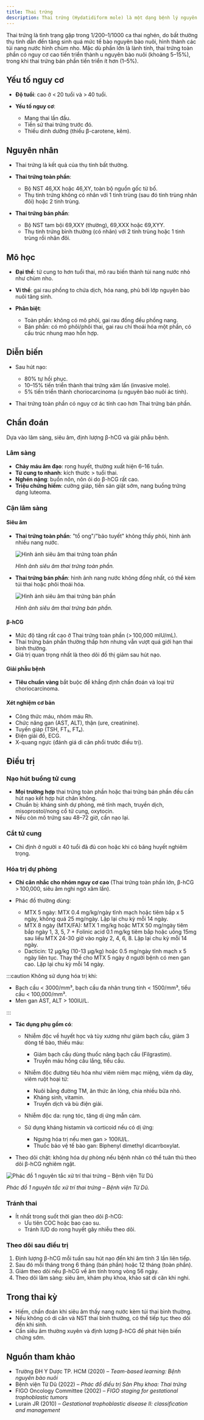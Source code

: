```yaml
---
title: Thai trứng
description: Thai trứng (Hydatidiform mole) là một dạng bệnh lý nguyên bào nuôi thai kỳ, đặc trưng bởi sự tăng sinh bất thường của các gai rau (nhau) với biến đổi nang nước, không có hoặc chỉ có phôi thai thoái hóa.
---
```


Thai trứng là tình trạng gặp trong 1/200–1/1000 ca thai nghén, do bất thường thụ tinh dẫn đến tăng sinh quá mức tế bào nguyên bào nuôi, hình thành các túi nang nước hình chùm nho. Mặc dù phần lớn là lành tính, thai trứng toàn phần có nguy cơ cao tiến triển thành u nguyên bào nuôi (khoảng 5–15%), trong khi thai trứng bán phần tiến triển ít hơn (1–5%).

## Yếu tố nguy cơ

- **Độ tuổi**: cao ở < 20 tuổi và > 40 tuổi.
- **Yếu tố nguy cơ**:

  - Mang thai lần đầu.
  - Tiền sử thai trứng trước đó.
  - Thiếu dinh dưỡng (thiếu β-carotene, kẽm).

## Nguyên nhân

- Thai trứng là kết quả của thụ tinh bất thường.
- **Thai trứng toàn phần**:

  - Bộ NST 46,XX hoặc 46,XY, toàn bộ nguồn gốc từ bố.
  - Thụ tinh trứng không có nhân với 1 tinh trùng (sau đó tinh trùng nhân đôi) hoặc 2 tinh trùng.

- **Thai trứng bán phần**:

  - Bộ NST tam bội 69,XXY (thường), 69,XXX hoặc 69,XYY.
  - Thụ tinh trứng bình thường (có nhân) với 2 tinh trùng hoặc 1 tinh trùng rồi nhân đôi.

## Mô học

- **Đại thể**: tử cung to hơn tuổi thai, mô rau biến thành túi nang nước nhỏ như chùm nho.
- **Vi thể**: gai rau phồng to chứa dịch, hóa nang, phủ bởi lớp nguyên bào nuôi tăng sinh.
- **Phân biệt**:

  - Toàn phần: không có mô phôi, gai rau đồng đều phồng nang.
  - Bán phần: có mô phôi/phôi thai, gai rau chỉ thoái hóa một phần, có cấu trúc nhung mao hỗn hợp.

## Diễn biến

- Sau hút nạo:

  - 80% tự hồi phục.
  - 10–15% tiến triển thành thai trứng xâm lấn (invasive mole).
  - 5% tiến triển thành choriocarcinoma (u nguyên bào nuôi ác tính).

- Thai trứng toàn phần có nguy cơ ác tính cao hơn Thai trứng bán phần.

## Chẩn đoán

Dựa vào lâm sàng, siêu âm, định lượng β-hCG và giải phẫu bệnh.

### Lâm sàng

- **Chảy máu âm đạo**: rong huyết, thường xuất hiện 6–16 tuần.
- **Tử cung to nhanh**: kích thước > tuổi thai.
- **Nghén nặng**: buồn nôn, nôn ói do β-hCG rất cao.
- **Triệu chứng hiếm**: cường giáp, tiền sản giật sớm, nang buồng trứng dạng luteoma.

### Cận lâm sàng

#### Siêu âm

- **Thai trứng toàn phần**: "tổ ong"/"bão tuyết" không thấy phôi, hình ảnh nhiều nang nước.

  ![Hình ảnh siêu âm thai trứng toàn phần](../../../../assets/phu-khoa/benh-nguyen-bao-nuoi/hinh-anh-sieu-am-thai-trung-toan-phan.png)

  _Hình ảnh siêu âm thai trứng toàn phần._

- **Thai trứng bán phần**: hình ảnh nang nước không đồng nhất, có thể kèm túi thai hoặc phôi thoái hóa.

  ![Hình ảnh siêu âm thai trứng bán phần](../../../../assets/phu-khoa/benh-nguyen-bao-nuoi/hinh-anh-sieu-am-thai-trung-ban-phan.png)

  _Hình ảnh siêu âm thai trứng bán phần._

#### β-hCG

- Mức độ tăng rất cao ở Thai trứng toàn phần (> 100,000 mIU/mL).
- Thai trứng bán phần thường thấp hơn nhưng vẫn vượt quá giới hạn thai bình thường.
- Giá trị quan trọng nhất là theo dõi đồ thị giảm sau hút nạo.

#### Giải phẫu bệnh

- **Tiêu chuẩn vàng** bắt buộc để khẳng định chẩn đoán và loại trừ choriocarcinoma.

#### Xét nghiệm cơ bản

- Công thức máu, nhóm máu Rh.
- Chức năng gan (AST, ALT), thận (ure, creatinine).
- Tuyến giáp (TSH, FT₃, FT₄).
- Điện giải đồ, ECG.
- X-quang ngực (đánh giá di căn phổi trước điều trị).

## Điều trị

### Nạo hút buồng tử cung

- **Mọi trường hợp** thai trứng toàn phần hoặc thai trứng bán phần đều cần hút nạo kết hợp hút chân không.
- Chuẩn bị: kháng sinh dự phòng, mê tĩnh mạch, truyền dịch, misoprostol/nong cổ tử cung, oxytocin.
- Nếu còn mô trứng sau 48–72 giờ, cần nạo lại.

### Cắt tử cung

- Chỉ định ở người ≥ 40 tuổi đã đủ con hoặc khi có băng huyết nghiêm trọng.

### Hóa trị dự phòng

- **Chỉ cân nhắc cho nhóm nguy cơ cao** (Thai trứng toàn phần lớn, β-hCG > 100,000, siêu âm nghi ngờ xâm lấn).
- Phác đồ thường dùng:

  - MTX 5 ngày: MTX 0.4 mg/kg/ngày tĩnh mạch hoặc tiêm bắp x 5 ngày, không quá 25 mg/ngày. Lặp lại chu kỳ mỗi 14 ngày.
  - MTX 8 ngày (MTX/FA): MTX 1 mg/kg hoặc MTX 50 mg/ngày tiêm bắp ngày 1, 3, 5, 7 + Folinic acid 0.1 mg/kg tiêm bắp hoặc uống 15mg sau liều MTX 24-30 giờ vào ngày 2, 4, 6, 8. Lặp lại chu kỳ mỗi 14 ngày.
  - Dacticin: 12 µg/kg (10-13 µg/kg) hoặc 0.5 mg/ngày tĩnh mạch x 5 ngày liên tục. Thay thế cho MTX 5 ngày ở người bệnh có men gan cao. Lặp lại chu kỳ mỗi 14 ngày.

:::caution
Không sử dụng hóa trị khi:

- Bạch cầu < 3000/mm³, bạch cầu đa nhân trung tính < 1500/mm³, tiểu cầu < 100,000/mm³.
- Men gan AST, ALT > 100IU/L.

:::

- **Tác dụng phụ gồm có**:

  - Nhiễm độc về huyết học và tủy xương như giảm bạch cầu, giảm 3 dòng tế bào, thiếu máu:

    - Giảm bạch cầu dùng thuốc nâng bạch cầu (Filgrastim).
    - Truyền máu hồng cầu lắng, tiểu cầu.

  - Nhiễm độc đường tiêu hóa như viêm niêm mạc miệng, viêm dạ dày, viêm ruột hoại tử:

    - Nuôi bằng đường TM, ăn thức ăn lỏng, chia nhiều bữa nhỏ.
    - Kháng sinh, vitamin.
    - Truyền dịch và bù điện giải.

  - Nhiễm độc da: rụng tóc, tăng dị ứng mẫn cảm.
  - Sử dụng kháng histamin và corticoid nếu có dị ứng:

    - Ngưng hóa trị nếu men gan > 100IU/L.
    - Thuốc bảo vệ tế bào gan: Biphenyl dimethyl dicarrboxylat.

- Theo dõi chặt: không hóa dự phòng nếu bệnh nhân có thể tuân thủ theo dõi β-hCG nghiêm ngặt.

![Phác đồ 1 nguyên tắc xử trí thai trứng – Bệnh viện Từ Dũ](../../../../assets/phu-khoa/benh-nguyen-bao-nuoi/tu-du-phac-do-1-nguyen-tac-xu-tri-thai-trung.png)

_Phác đồ 1 nguyên tắc xử trí thai trứng – Bệnh viện Từ Dũ._

### Tránh thai

- Ít nhất trong suốt thời gian theo dõi β-hCG:
  - Ưu tiên COC hoặc bao cao su.
  - Tránh IUD do rong huyết gây nhiễu theo dõi.

### Theo dõi sau điều trị

1. Định lượng β-hCG mỗi tuần sau hút nạo đến khi âm tính 3 lần liên tiếp.
2. Sau đó mỗi tháng trong 6 tháng (bán phần) hoặc 12 tháng (toàn phần).
3. Giảm theo dõi nếu β-hCG về âm tính trong vòng 56 ngày.
4. Theo dõi lâm sàng: siêu âm, khám phụ khoa, khảo sát di căn khi nghi.

## Trong thai kỳ

- Hiếm, chẩn đoán khi siêu âm thấy nang nước kèm túi thai bình thường.
- Nếu không có di căn và NST thai bình thường, có thể tiếp tục theo dõi đến khi sinh.
- Cần siêu âm thường xuyên và định lượng β-hCG để phát hiện biến chứng sớm.

## Nguồn tham khảo

- Trường ĐH Y Dược TP. HCM (2020) – _Team-based learning: Bệnh nguyên bào nuôi_
- Bệnh viện Từ Dũ (2022) – _Phác đồ điều trị Sản Phụ khoa: Thai trứng_
- FIGO Oncology Committee (2002) – _FIGO staging for gestational trophoblastic tumors_
- Lurain JR (2010) – _Gestational trophoblastic disease II: classification and management_
